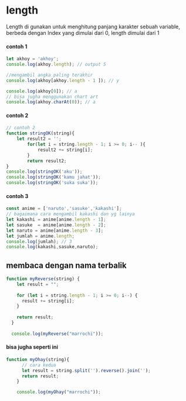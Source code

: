 # length
Length di gunakan untuk menghitung panjang karakter sebuah variable, berbeda dengan Index yang dimulai dari 0, length dimulai dari 1

#### contoh 1
```javascript
let akhoy = 'akhoy';
console.log(akhoy.length); // output 5

//mengambil angka paling terakhir
console.log(akhoy[akhoy.length - 1 ]); // y

console.log(akhoy[0]); // a
// bisa jugha menggunakan chart art
console.log(akhoy.charAt(0)); // a
```

#### contoh 2
```javascript
// contoh 2
function stringOK(string){
    let result2 = '';
        for(let i = string.length - 1; i >= 0; i-- ){
            result2 += string[i];
        }
        return result2;
}
console.log(stringOK('aku'));
console.log(stringOK('kamu jahat'));
console.log(stringOK('suka suka'));
```

#### contoh 3
```javascript
const anime = ['naruto','sasuke','kakashi'];
// bagaimana cara mengambil kakashi dan yg lainya
let kakashi = anime[anime.length - 1];
let sasuke  = anime[anime.length - 2];
let naruto = anime[anime.length - 3];
let jumlah = anime.length;
console.log(jumlah); // 3
console.log(kakashi,sasuke,naruto);
```

## membaca dengan nama terbalik

```javascript
function myReverse(string) {
    let result = "";
  
    for (let i = string.length - 1; i >= 0; i--) {
      result += string[i];
    }
  
    return result;
  }
  
  console.log(myReverse("marrochi"));
```

#### bisa jugha seperti ini

```javascript
function myOhay(string){  
      // cara kedua
      let result = string.split('').reverse().join('');
      return result;
    }

    console.log(myOhay("marrochi"));
```

